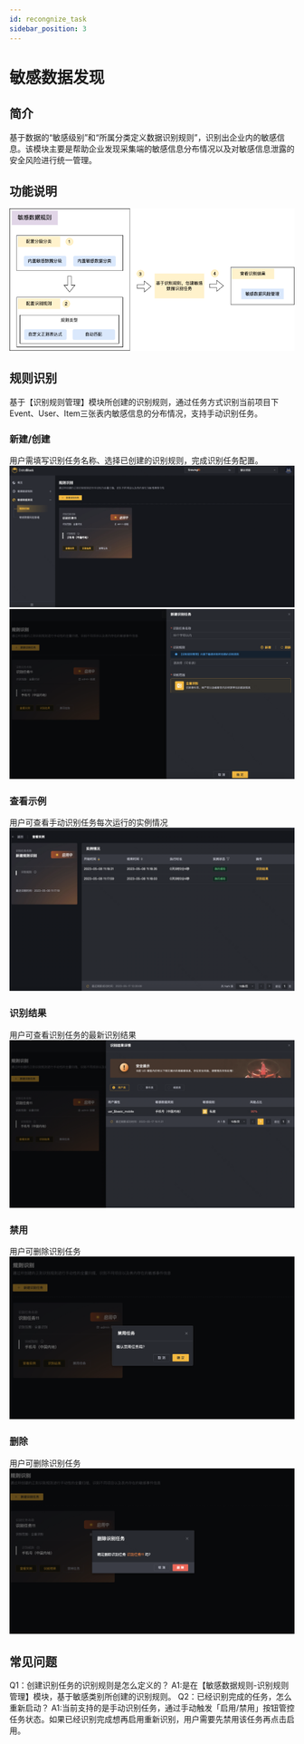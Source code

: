 ```yaml
---
id: recongnize_task
sidebar_position: 3
---
```


# 敏感数据发现

## 简介[](#jian-jie)
基于数据的“敏感级别”和“所属分类定义数据识别规则”，识别出企业内的敏感信息。该模块主要是帮助企业发现采集端的敏感信息分布情况以及对敏感信息泄露的安全风险进行统一管理。


## 功能说明[](#gong-neng-shuo-ming)
![picture draw.io](/img/data-black-pic/10.drawio.png)  

## 规则识别
基于【识别规则管理】模块所创建的识别规则，通过任务方式识别当前项目下Event、User、Item三张表内敏感信息的分布情况，支持手动识别任务。


### 新建/创建
用户需填写识别任务名称、选择已创建的识别规则，完成识别任务配置。
![picture xinjian](/img/data-black-pic/11guizeshibie.png)  
![picture chuangjian](/img/data-black-pic/12guizeshibie02.png)  

### 查看示例
用户可查看手动识别任务每次运行的实例情况
![picture chakanshili](/img/data-black-pic/13chakanshili.png)  


### 识别结果
用户可查看识别任务的最新识别结果
![shibiejieguo ](/img/data-black-pic/14jieguo.png)  

### 禁用
用户可删除识别任务
![jinyong ](/img/data-black-pic/15jinyong.png)  

### 删除
用户可删除识别任务
![shanchu ](/img/data-black-pic/16shanchu.png)  


## 常见问题
Q1：创建识别任务的识别规则是怎么定义的？
A1:是在【敏感数据规则-识别规则管理】模块，基于敏感类别所创建的识别规则。
Q2：已经识别完成的任务，怎么重新启动？
A1:当前支持的是手动识别任务，通过手动触发「启用/禁用」按钮管控任务状态。如果已经识别完成想再启用重新识别，用户需要先禁用该任务再点击启用。
